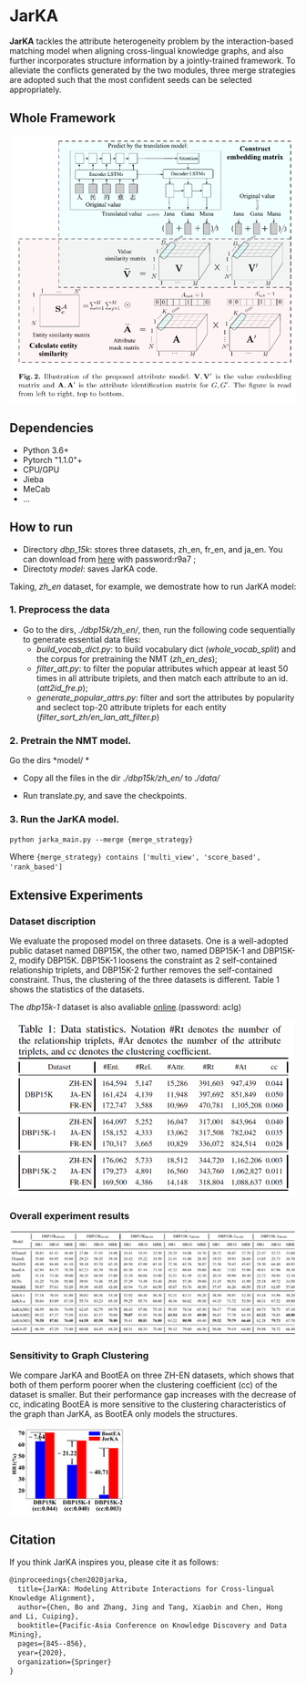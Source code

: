 # JarKA
**JarKA** tackles the attribute heterogeneity problem by the interaction-based matching model when aligning cross-lingual knowledge graphs, and also further incorporates structure information by a jointly-trained framework. To alleviate the conflicts generated by the two modules, three merge strategies are adopted such that the most confident seeds can be selected appropriately.



## Whole Framework

<img src="./model.png" alt="shot" style="zoom:65%;" />

## Dependencies

* Python 3.6+
* Pytorch "1.1.0"+
* CPU/GPU
* Jieba
* MeCab
* ...



## How to run

+ Directory *dbp_15k*: stores three datasets, zh_en, fr_en, and ja_en. You can download from [here](https://pan.baidu.com/s/1eJjlpxo1oLPlqbJJvuEHeg) with password:r9a7 ;
+ Directoty *model*: saves JarKA code. 

Taking, *zh_en* dataset, for example, we demostrate how to run JarKA model:



### 1. Preprocess the data

+ Go to the dirs, *./dbp15k/zh_en/*,  then, run the following code sequentially to generate essential data files: 
  + *build_vocab_dict.py*:  to build vocabulary dict (*whole_vocab_split*) and the corpus for pretraining the NMT (*zh_en_des*);
  + *filter_att.py*: to filter the popular attributes which appear at least 50 times in all attribute triplets, and then match each attribute to an id. (*att2id_fre.p*);
  + *generate_popular_attrs.py*: filter and sort the attributes by popularity and seclect top-20 attribute triplets for each entity (*filter_sort_zh/en_lan_att_filter.p*)   



### 2. Pretrain the NMT model.

Go the dirs *model/ *

+  Copy all the files in the dir *./dbp15k/zh_en/* to  *./data/*

+ Run translate.py, and save the checkpoints.

  

### 3. Run the JarKA model.

`python jarka_main.py --merge {merge_strategy}`

Where `{merge_strategy} contains ['multi_view', 'score_based', 'rank_based']  `





## Extensive Experiments



### Dataset discription

We evaluate the proposed model on three datasets. One is a well-adopted public dataset named DBP15K, the other two, named DBP15K-1 and DBP15K-2, modify DBP15K. DBP15K-1 loosens the constraint as 2 self-contained relationship triplets, and DBP15K-2 further removes the self-contained constraint. Thus, the clustering of the three datasets is different. Table 1 shows the statistics of the datasets.

The *dbp15k-1* dataset is also avaliable [online](https://pan.baidu.com/s/1wdGV49pscjYcluEXO14o_g).(password: aclg) 

<img src="./data.png" alt="shot" style="zoom:50%;" />



### Overall experiment results

<img src="./overall_res.png" alt="shot" style="zoom:65%;" />





### Sensitivity to Graph Clustering

We compare JarKA and BootEA on three ZH-EN datasets, which shows that both of them perform poorer when the clustering coefficient (cc) of the dataset is smaller. But their performance gap increases with the decrease of cc, indicating BootEA is more sensitive to the clustering characteristics of the graph than JarKA, as BootEA only models the structures.

<img src="./cc.png" alt="shot" style="zoom:20%;" />





## Citation

If you think JarKA inspires you, please cite it as follows:

```
@inproceedings{chen2020jarka,
  title={JarKA: Modeling Attribute Interactions for Cross-lingual Knowledge Alignment},
  author={Chen, Bo and Zhang, Jing and Tang, Xiaobin and Chen, Hong and Li, Cuiping},
  booktitle={Pacific-Asia Conference on Knowledge Discovery and Data Mining},
  pages={845--856},
  year={2020},
  organization={Springer}
}
```


